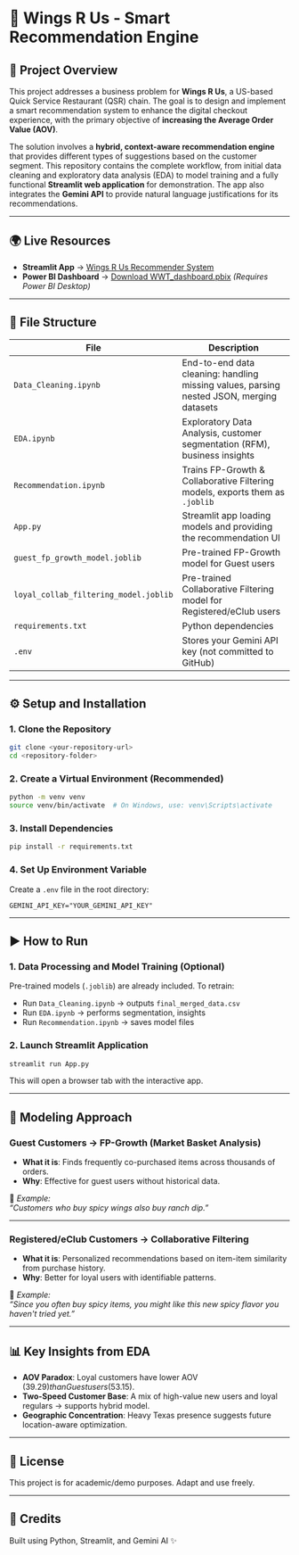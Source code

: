# 🍗 Wings R Us - Smart Recommendation Engine

## 🚀 Project Overview
This project addresses a business problem for **Wings R Us**, a US-based Quick Service Restaurant (QSR) chain. The goal is to design and implement a smart recommendation system to enhance the digital checkout experience, with the primary objective of **increasing the Average Order Value (AOV)**.

The solution involves a **hybrid, context-aware recommendation engine** that provides different types of suggestions based on the customer segment. This repository contains the complete workflow, from initial data cleaning and exploratory data analysis (EDA) to model training and a fully functional **Streamlit web application** for demonstration. The app also integrates the **Gemini API** to provide natural language justifications for its recommendations.

---

## 🌍 Live Resources
- **Streamlit App** → [Wings R Us Recommender System](https://green-analysts-wings-r-us-recommender-system.streamlit.app/)
- **Power BI Dashboard** → [Download WWT_dashboard.pbix](./WWT_dashboard.pbix) *(Requires Power BI Desktop)*

---

## 📂 File Structure

| File | Description |
|------|-------------|
| `Data_Cleaning.ipynb` | End-to-end data cleaning: handling missing values, parsing nested JSON, merging datasets |
| `EDA.ipynb` | Exploratory Data Analysis, customer segmentation (RFM), business insights |
| `Recommendation.ipynb` | Trains FP-Growth & Collaborative Filtering models, exports them as `.joblib` |
| `App.py` | Streamlit app loading models and providing the recommendation UI |
| `guest_fp_growth_model.joblib` | Pre-trained FP-Growth model for Guest users |
| `loyal_collab_filtering_model.joblib` | Pre-trained Collaborative Filtering model for Registered/eClub users |
| `requirements.txt` | Python dependencies |
| `.env` | Stores your Gemini API key (not committed to GitHub) |

---

## ⚙️ Setup and Installation

### 1. Clone the Repository
```bash
git clone <your-repository-url>
cd <repository-folder>
```

### 2. Create a Virtual Environment (Recommended)
```bash
python -m venv venv
source venv/bin/activate  # On Windows, use: venv\Scripts\activate
```

### 3. Install Dependencies
```bash
pip install -r requirements.txt
```

### 4. Set Up Environment Variable

Create a `.env` file in the root directory:

```env
GEMINI_API_KEY="YOUR_GEMINI_API_KEY"
```

---

## ▶️ How to Run

### 1. Data Processing and Model Training (Optional)
Pre-trained models (`.joblib`) are already included. To retrain:

- Run `Data_Cleaning.ipynb` → outputs `final_merged_data.csv`
- Run `EDA.ipynb` → performs segmentation, insights
- Run `Recommendation.ipynb` → saves model files

### 2. Launch Streamlit Application
```bash
streamlit run App.py
```

This will open a browser tab with the interactive app.

---

## 🤖 Modeling Approach

### Guest Customers → FP-Growth (Market Basket Analysis)

- **What it is**: Finds frequently co-purchased items across thousands of orders.
- **Why**: Effective for guest users without historical data.

📌 *Example:*  
*“Customers who buy spicy wings also buy ranch dip.”*

---

### Registered/eClub Customers → Collaborative Filtering

- **What it is**: Personalized recommendations based on item-item similarity from purchase history.
- **Why**: Better for loyal users with identifiable patterns.

📌 *Example:*  
*“Since you often buy spicy items, you might like this new spicy flavor you haven't tried yet.”*

---

## 📊 Key Insights from EDA

- **AOV Paradox**: Loyal customers have lower AOV ($39.29) than Guest users ($53.15).
- **Two-Speed Customer Base**: A mix of high-value new users and loyal regulars → supports hybrid model.
- **Geographic Concentration**: Heavy Texas presence suggests future location-aware optimization.

---

## 📝 License
This project is for academic/demo purposes. Adapt and use freely.

---

## 🙌 Credits
Built using Python, Streamlit, and Gemini AI ✨